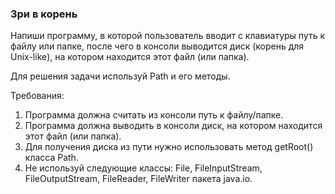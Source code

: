 
### Зри в корень

Напиши программу, в которой пользователь вводит с клавиатуры путь к файлу или папке,
после чего в консоли выводится диск (корень для Unix-like), на котором находится этот файл (или папка).

Для решения задачи используй Path и его методы.


Требования:
1.	Программа должна считать из консоли путь к файлу/папке.
2.	Программа должна выводить в консоли диск, на котором находится этот файл (или папка).
3.	Для получения диска из пути нужно использовать метод getRoot() класса Path.
4.	Не используй следующие классы: File, FileInputStream, FileOutputStream, FileReader, FileWriter пакета java.io.


